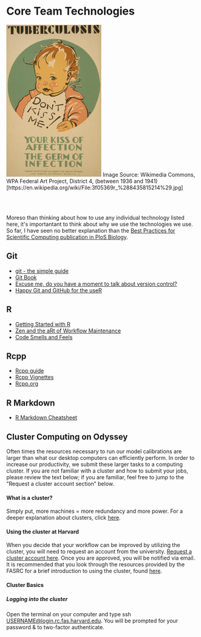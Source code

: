 # Core Team Technologies

<img src="./images/dont_kiss_me.jpg" alt="Tuberculosis Don't kiss me! : Your kiss of affection - the germ of infection" width="250px">
Image Source: Wikimedia Commons, WPA Federal Art Project, District 4, (between 1936 and 1941) [https://en.wikipedia.org/wiki/File:3f05369r_%288435815214%29.jpg]

<br><br>

Moreso than thinking about how to use any individual technology listed here, it's importantant to think about why we use the technologies we use. So far, I have seen no better explanation than the [Best Practices for Scientific Computing publication in PloS Biology](https://journals.plos.org/plosbiology/article?id=10.1371/journal.pbio.1001745).

## Git

- [git - the simple guide](http://rogerdudler.github.io/git-guide/)
- [Git Book](https://git-scm.com/book/en/v2)
- [Excuse me, do you have a moment to talk about version control?](https://peerj.com/preprints/3159/)
- [Happy Git and GitHub for the useR](https://happygitwithr.com/)

## R

- [Getting Started with R](https://ctesta.com/articles/2018-05/getting-started-in-r)
- [Zen and the aRt of Workflow Maintenance](https://speakerdeck.com/jennybc/zen-and-the-art-of-workflow-maintenance)
- [Code Smells and Feels](https://github.com/jennybc/code-smells-and-feels#readme)


## Rcpp

- [Rcpp guide](http://adv-r.had.co.nz/Rcpp.html)
- [Rcpp Vignettes](https://cran.r-project.org/web/packages/Rcpp/vignettes/)
- [Rcpp.org](http://www.rcpp.org/)

## R Markdown 

- [R Markdown Cheatsheet](https://rstudio.com/wp-content/uploads/2016/03/rmarkdown-cheatsheet-2.0.pdf)

## Cluster Computing on Odyssey

Often times the resources necessary to run our model calibrations are larger than what our desktop computers can efficiently perform. In order to increase our productivity, we submit these larger tasks to a computing cluster. If you are not familiar with a cluster and how to submit your jobs, please review the text below; if you are familiar, feel free to jump to the "Request a cluster account section" below.

#### What is a cluster? 
Simply put, more machines = more redundancy and more power.
For a deeper explanation about clusters, click [here](https://en.wikipedia.org/wiki/Computer_cluster). 

#### Using the cluster at Harvard
When you decide that your workflow can be improved by utilizing the cluster, you will need to request an account from the university. [Request a cluster account here](https://www.rc.fas.harvard.edu/resources/faq/how-do-i-get-a-research-computing-account/). Once you are approved, you will be notified via email. It is recommended that you look through the resources provided by the FASRC for a brief introduction to using the cluster, found [here](https://www.rc.fas.harvard.edu/training/introduction-to-cluster-online/). 

#### Cluster Basics 
##### Logging into the cluster 
  Open the terminal on your computer and type ssh USERNAME@login.rc.fas.harvard.edu. You will be prompted for your password & to two-factor authenticate. 
 
  
